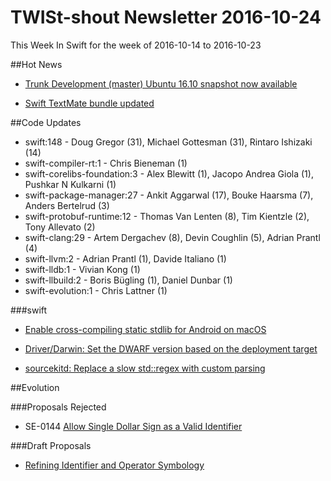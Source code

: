 # TWISt-shout Newsletter 2016-10-24
This Week In Swift for the week of 2016-10-14 to 2016-10-23

##Hot News

* [Trunk Development (master) Ubuntu 16.10 snapshot now available](https://lists.swift.org/pipermail/swift-dev/Week-of-Mon-20161017/003262.html)

* [Swift TextMate bundle updated](https://lists.swift.org/pipermail/swift-users/Week-of-Mon-20161017/003733.html)

##Code Updates

* swift:148 - Doug Gregor (31), Michael Gottesman (31), Rintaro Ishizaki (14)
* swift-compiler-rt:1 - Chris Bieneman (1)
* swift-corelibs-foundation:3 - Alex Blewitt (1), Jacopo Andrea Giola (1), Pushkar N Kulkarni (1)
* swift-package-manager:27 - Ankit Aggarwal (17), Bouke Haarsma (7), Anders Bertelrud (3)
* swift-protobuf-runtime:12 - Thomas Van Lenten (8), Tim Kientzle (2), Tony Allevato (2)
* swift-clang:29 - Artem Dergachev (8), Devin Coughlin (5), Adrian Prantl (4)
* swift-llvm:2 - Adrian Prantl (1), Davide Italiano (1)
* swift-lldb:1 - Vivian Kong (1)
* swift-llbuild:2 - Boris Bügling (1), Daniel Dunbar (1)
* swift-evolution:1 - Chris Lattner (1)

###swift

* [Enable cross-compiling static stdlib for Android on macOS](https://github.com/apple/swift/commit/be5a34e2fd509da81d3e95b5f3d8876e5093d884)

* [Driver/Darwin: Set the DWARF version based on the deployment target](https://github.com/apple/swift-clang/commit/594880a474899a0d55685cd11a3f8b4414ee7273)

* [sourcekitd: Replace a slow std::regex with custom parsing](https://github.com/apple/swift/commit/f07457834a49e6b912b72707713a15da562e2dbb)

##Evolution

###Proposals Rejected
* SE-0144 [Allow Single Dollar	Sign as a Valid Identifier](https://lists.swift.org/pipermail/swift-evolution-announce/2016-October/000292.html)
  
###Draft Proposals

* [Refining Identifier and Operator Symbology](https://lists.swift.org/pipermail/swift-evolution/Week-of-Mon-20161017/028174.html)

